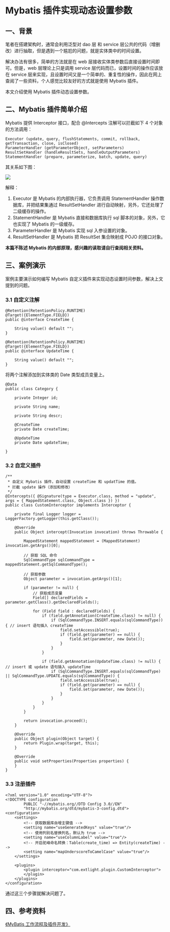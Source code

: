 # Mybatis 插件实现动态设置参数



## 一、背景

笔者在搭建架构时，通常会利用泛型对 dao 层 和 service 层公共的代码（增删改）进行抽取，但是遇到一个尴尬的问题，就是实体类中的时间设置。

解决办法有很多，简单的方法就是在 web 层接收实体类参数后直接设置时间即可。但是，web 层理论上只是调用 service 层代码而已，设置时间的操作应该放在 service 层来实现，且设置时间又是一个简单的、重复性的操作，因此在网上查阅了一些资料，个人感觉比较友好的方式就是使用 Mybatis 插件。

本文介绍使用 Mybatis 插件动态设置参数。

## 二、Mybatis 插件简单介绍

Mybatis 提供 Interceptor 接口，配合 @Intercepts 注解可以拦截如下 4 个对象的方法调用：

```
Executor (update, query, flushStatements, commit, rollback, getTransaction, close, isClosed)
ParameterHandler (getParameterObject, setParameters)
ResultSetHandler (handleResultSets, handleOutputParameters)
StatementHandler (prepare, parameterize, batch, update, query)
```

其关系如下图：

[![](http://images.extlight.com/mybatis-plugins.jpg)](http://images.extlight.com/mybatis-plugins.jpg)

解释：

1. Executor 是 Mybatis 的内部执行器，它负责调用 StatementHandler 操作数据库，并把结果集通过 ResultSetHandler 进行自动映射，另外，它还处理了二级缓存的操作。
2. StatementHandler 是 Mybatis 直接和数据库执行 sql 脚本的对象，另外，它也实现了 Mybatis 的一级缓存。
3. ParameterHandler 是 Mybatis 实现 sql 入参设置的对象。
4. ResultSetHandler 是 Mybatis 把 ResultSet 集合映射成 POJO 的接口对象。

**本篇不陈述 Mybatis 的内部原理，感兴趣的读取请自行查阅相关资料。**

## 三、案例演示

案例主要演示如何编写 Mybatis 自定义插件来实现动态设置时间参数，解决上文提到的问题。

### 3.1 自定义注解

```
@Retention(RetentionPolicy.RUNTIME)
@Target({ElementType.FIELD})
public @interface CreateTime {

    String value() default "";
}

@Retention(RetentionPolicy.RUNTIME)
@Target({ElementType.FIELD})
public @interface UpdateTime {

    String value() default "";
}

```

将两个注解添加到实体类的 Date 类型成员变量上。

```
@Data
public class Category {

    private Integer id;

    private String name;

    private String descr;

    @CreateTime
    private Date createTime;

    @UpdateTime
    private Date updateTime;

}

```

### 3.2 自定义插件

```
/**
 * 自定义 Mybatis 插件，自动设置 createTime 和 updatTime 的值。
 * 拦截 update 操作（添加和修改）  
 */
@Intercepts({ @Signature(type = Executor.class, method = "update", args = { MappedStatement.class, Object.class }) })
public class CustomInterceptor implements Interceptor {

    private final Logger logger = LoggerFactory.getLogger(this.getClass());

    @Override
    public Object intercept(Invocation invocation) throws Throwable {

        MappedStatement mappedStatement = (MappedStatement) invocation.getArgs()[0];
        
        // 获取 SQL 命令
        SqlCommandType sqlCommandType = mappedStatement.getSqlCommandType();
        
        // 获取参数
        Object parameter = invocation.getArgs()[1];
        
        if (parameter != null) {
			// 获取成员变量
            Field[] declaredFields = parameter.getClass().getDeclaredFields();

            for (Field field : declaredFields) {
                if (field.getAnnotation(CreateTime.class) != null) {
                    if (SqlCommandType.INSERT.equals(sqlCommandType)) { // insert 语句插入 createTime
                        field.setAccessible(true);
                        if (field.get(parameter) == null) {
                            field.set(parameter, new Date());
                        }
                    }
                }

                if (field.getAnnotation(UpdateTime.class) != null) { // insert 或 update 语句插入 updateTime
                    if (SqlCommandType.INSERT.equals(sqlCommandType) || SqlCommandType.UPDATE.equals(sqlCommandType)) {
                        field.setAccessible(true);
                        if (field.get(parameter) == null) {
                            field.set(parameter, new Date());
                        }
                    }
                }
            }
        }

        return invocation.proceed();
    }

    @Override
    public Object plugin(Object target) {
        return Plugin.wrap(target, this);
    }

    @Override
    public void setProperties(Properties properties) {
    }
}

```

### 3.3 注册插件

```
<?xml version="1.0" encoding="UTF-8"?>
<!DOCTYPE configuration
        PUBLIC "-//mybatis.org//DTD Config 3.0//EN"
        "http://mybatis.org/dtd/mybatis-3-config.dtd">
<configuration>
    <settings>
        <!-- 获取数据库自增主键值 -->
        <setting name="useGeneratedKeys" value="true"/>
        <!-- 使用列别名替换列名，默认为 true -->
        <setting name="useColumnLabel" value="true"/>
        <!-- 开启驼峰命名转换：Table(create_time) => Entity(createTime) -->
        <setting name="mapUnderscoreToCamelCase" value="true"/>
    </settings>

    <plugins>
        <plugin interceptor="com.extlight.plugin.CustomInterceptor">
        </plugin>
    </plugins>
</configuration>

```

通过这三个步骤就解决问题了。

## 四、参考资料

[《MyBatis 工作流程及插件开发》](https://www.cnblogs.com/linkworld/p/7801007.html)

